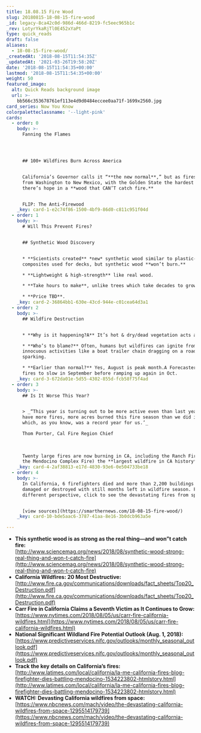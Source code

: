 ```yaml
---
title: 18.08.15 Fire Wood
slug: 20180815-18-08-15-fire-wood
_id: legacy-8ca42c0d-986d-466d-8219-fc5eec965b1c
_rev: LotyrYkaRjTl0E452xYaPt
type: quick_reads
draft: false
aliases:
  - 18-08-15-fire-wood/
_createdAt: '2018-08-15T11:54:35Z'
_updatedAt: '2021-03-26T19:58:20Z'
date: '2018-08-15T11:54:35+00:00'
lastmod: '2018-08-15T11:54:35+00:00'
weight: 50
featured_image:
  alt: Quick Reads background image
  url: >-
    bb566c353678761ef113e4d9d0484eccee0aa71f-1699x2560.jpg
card_series: Now You Know
colorpaletteclassname: '--light-pink'
cards:
  - order: 0
    body: >-
      Fanning the Flames




      ## 100+ Wildfires Burn Across America


      California’s Governor calls it “**the new normal**,” but as fires rage
      from Washington to New Mexico, with the Golden State the hardest hit, why
      there’s hope in a **wood that CAN’T catch fire.**


      FLIP: The Anti-Firewood
    _key: card-1-e2c74f86-1500-4bf9-86d0-c811c951f04d
  - order: 1
    body: >-
      # Will This Prevent Fires?


      ## Synthetic Wood Discovery


      * **Scientists created** *new* synthetic wood similar to plastic-wood
      composites used for decks, but synthetic wood **won’t burn.**

      * **Lightweight & high-strength** like real wood.

      * **Take hours to make**, unlike trees which take decades to grow.

      * **Price TBD**.
    _key: card-2-36864bb1-630e-43cd-944e-c01cea64d3a1
  - order: 2
    body: >-
      ## Wildfire Destruction


      * **Why is it happening?A** It’s hot & dry/dead vegetation acts as fuel.

      * **Who’s to blame?** Often, humans but wildfires can ignite from
      innocuous activities like a boat trailer chain dragging on a road and
      sparking.

      * **Earlier than normal?** Yes, August is peak month.A Forecasters expect
      fires to slow in September before ramping up again in Oct.
    _key: card-3-672da01e-5d55-4302-855d-fcb58f75f4ad
  - order: 3
    body: >-
      ## Is It Worse This Year?


      > _“This year is turning out to be more active even than last year.A We
      have more fires, more acres burned this fire season than we did in 2017,
      which, as you know, was a record year for us.’_  

      Thom Porter, Cal Fire Region Chief  
        
        
        
      Twenty large fires are now burning in CA, including the Ranch Fire (one of
      the Mendocino Complex Fire) the **largest wildfire in CA history**.
    _key: card-4-2af38813-e17d-4830-93e6-0e504733be18
  - order: 4
    body: >-
      In California, 6 firefighters died and more than 2,200 buildings are
      damaged or destroyed with still months left in wildfire season. For a
      different perspective, click to see the devastating fires from space.


      [view sources](https://smarthernews.com/18-08-15-fire-wood/)
    _key: card-10-bde5aac6-3787-41aa-8e16-3b0dcb963a5e

---
```

* **This synthetic wood is as strong as the real thing—and won”t catch fire:**  
[http://www.sciencemag.org/news/2018/08/synthetic-wood-strong-real-thing-and-won-t-catch-fire](http://www.sciencemag.org/news/2018/08/synthetic-wood-strong-real-thing-and-won-t-catch-fire)
* **California Wildfires: 20 Most Destructive:**  
[http://www.fire.ca.gov/communications/downloads/fact_sheets/Top20_Destruction.pdf](http://www.fire.ca.gov/communications/downloads/fact_sheets/Top20_Destruction.pdf)
* **Carr Fire in California Claims a Seventh Victim as It Continues to Grow:**  
[https://www.nytimes.com/2018/08/05/us/carr-fire-california-wildfires.html](https://www.nytimes.com/2018/08/05/us/carr-fire-california-wildfires.html)
* **National Significant Wildland Fire Potential Outlook (Aug. 1, 2018):**  
[https://www.predictiveservices.nifc.gov/outlooks/monthly_seasonal_outlook.pdf](https://www.predictiveservices.nifc.gov/outlooks/monthly_seasonal_outlook.pdf)
* **Track the key details on California’s fires:**  
[http://www.latimes.com/local/california/la-me-california-fires-blog-firefighter-dies-battling-mendocino-1534223802-htmlstory.html](http://www.latimes.com/local/california/la-me-california-fires-blog-firefighter-dies-battling-mendocino-1534223802-htmlstory.html)
* **WATCH: Devasting California wildfires from space:**  
[https://www.nbcnews.com/mach/video/the-devastating-california-wildfires-from-space-1295514179739](https://www.nbcnews.com/mach/video/the-devastating-california-wildfires-from-space-1295514179739)